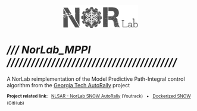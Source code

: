 <div align="center">
<a href="https://norlab.ulaval.ca">
<img src="./visual/norlab_logo_acronym_dark.png" width="200">
</a>
<br>
</div>

# _/// NorLab_MPPI //////////////////////////////////////////_
A NorLab reimplementation of the Model Predictive Path-Integral control algorithm from the [Georgia Tech AutoRally](https://github.com/AutoRally/autorally) project

<div align="left">
<p>
<sup>
<b>Project related link: </b> &nbsp; 
<a href="https://redleader.myjetbrains.com/youtrack/dashboard?id=bce3112d-bda1-425c-8628-802a047be4d3">NLSAR - NorLab SNOW AutoRally</a>
(Youtrack) &nbsp; • &nbsp;  
<a href="https://github.com/RedLeader962/Dockerized_SNOW">Dockerized SNOW</a>
(GitHub)
&nbsp;
</sup>
</p>
</div>
<br>
